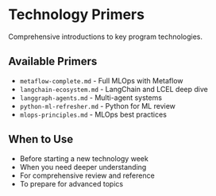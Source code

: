 # Technology Primers

Comprehensive introductions to key program technologies.

## Available Primers
- `metaflow-complete.md` - Full MLOps with Metaflow
- `langchain-ecosystem.md` - LangChain and LCEL deep dive
- `langgraph-agents.md` - Multi-agent systems
- `python-ml-refresher.md` - Python for ML review
- `mlops-principles.md` - MLOps best practices

## When to Use
- Before starting a new technology week
- When you need deeper understanding
- For comprehensive review and reference
- To prepare for advanced topics

